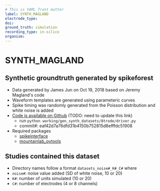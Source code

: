 ```yaml
---
# This is YAML front matter
label: SYNTH_MAGLAND
electrode_type:
doi: 
ground_truth: simulation
recording_type: in-silico
organism:
---
```


# SYNTH_MAGLAND

## Synthetic groundtruth generated by spikeforest
- Data generated by James Jun on Oct 19, 2018 based on Jeremy Magland's code
- Waveform templates are generated using parameteric curves
- Spike timing was randomly generated from the Poisson distribution and white noise is added
- [Code is available on Github](https://github.com/magland/spikeforest/tree/master/working/gen_synth_datasets/8trode) (TODO: need to update this link)
  - run `python working/gen_synth_datasets/8trode/driver.py`
  - commit#: eaf42d7a76dfd31b4150b752815d8efffdc51908
- Required packages
  - [spikeinterface](https://github.com/colehurwitz31/spikeinterface)
  - [mountainlab_pytools](https://github.com/magland/mountainlab_pytools)

## Studies contained this dataset
- Directory names follow a format `datasets_noise#_K#_C#` where
- `noise#`: noise value added (SD of white noise, 10 or 20)
- `K#`: number of units simulated (10 or 20)
- `C#`: number of electrodes (4 or 8 channels)

